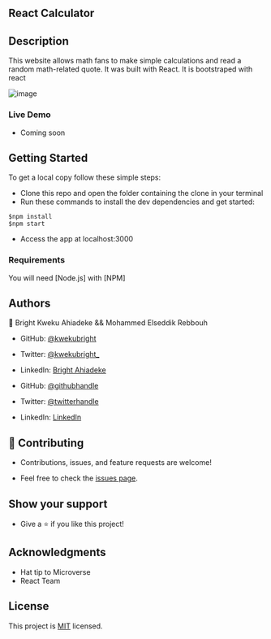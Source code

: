 ## React Calculator

## Description
This website allows math fans to make simple calculations and read a random math-related quote. It was built with React. It is bootstraped with react

![image](https://user-images.githubusercontent.com/5249414/177379929-00dc1f34-3826-4ac7-9f29-17fedcc13236.png)


### Live Demo

- Coming soon

## Getting Started

To get a local copy follow these simple steps:

- Clone this repo and open the folder containing the clone in your terminal
- Run these commands to install the dev dependencies and get started:

```
$npm install
$npm start
```
- Access the app at localhost:3000

### Requirements

You will need [Node.js] with [NPM]

## Authors

👤 Bright Kweku Ahiadeke && Mohammed Elseddik Rebbouh

- GitHub: [@kwekubright](https://github.com/kwekubright)
- Twitter: [@kwekubright_](https://twitter.com/kwekubright_)
- LinkedIn: [Bright Ahiadeke](https://linkedin.com/in/kwekubright)

- GitHub: [@githubhandle](https://github.com/MohammedElseddik)
- Twitter: [@twitterhandle](https://twitter.com/RebbouhElseddik)
- LinkedIn: [LinkedIn](https://www.linkedin.com/in/mohammed-elseddik-rebbouh-676500192)

## 🤝 Contributing

- Contributions, issues, and feature requests are welcome!

- Feel free to check the [issues page](../../issues/).

## Show your support

- Give a ⭐️ if you like this project!

## Acknowledgments
- Hat tip to Microverse
- React Team

## License
This project is [MIT](./MIT.md) licensed.
